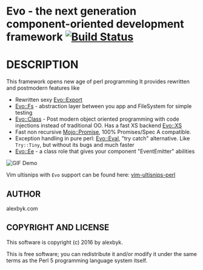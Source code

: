 # Evo - the next generation component-oriented development framework [![Build Status](https://travis-ci.org/alexbyk/perl-evo.svg?branch=master)](https://travis-ci.org/alexbyk/perl-evo)

# DESCRIPTION

This framework opens new age of perl programming
It provides rewritten and postmodern features like

- Rewritten sexy [Evo::Export](https://metacpan.org/pod/Evo::Export)
- [Evo::Fs](https://metacpan.org/pod/Evo::Fs) - abstraction layer between you app and FileSystem for simple testing
- [Evo::Class](https://metacpan.org/pod/Evo::Class) - Post modern object oriented programming with code injections instead of traditional OO. Has a fast XS backend [Evo::XS](https://github.com/alexbyk/perl-evo-xs)
- Fast non recursive [Mojo::Promise](https://metacpan.org/pod/Mojo::Promise), 100% Promises/Spec A compatible.
- Exception handling in pure perl: [Evo::Eval](https://metacpan.org/pod/Evo::Eval), "try catch" alternative. Like `Try::Tiny`, but without its bugs and much faster
- [Evo::Ee](https://metacpan.org/pod/Evo::Ee) - a class role that gives your component "EventEmitter" abilities

![GIF Demo](https://raw.github.com/alexbyk/perl-evo/master/demo.gif)

Vim ultisnips with `Evo` support can be found here: [vim-ultisnips-perl](https://github.com/alexbyk/vim-ultisnips-perl)

## AUTHOR

alexbyk.com

## COPYRIGHT AND LICENSE

This software is copyright (c) 2016 by alexbyk.

This is free software; you can redistribute it and/or modify it under
the same terms as the Perl 5 programming language system itself.
